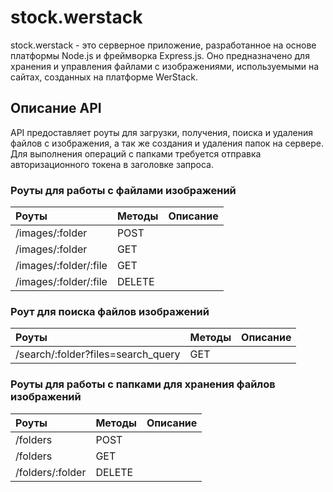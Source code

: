 # stock.werstack

stock.werstack - это серверное приложение, разработанное на основе платформы Node.js и фреймворка Express.js. Оно предназначено для хранения и управления файлами с изображениями, используемыми на сайтах, созданных на платформе WerStack.

## Описание API

API предоставляет роуты для загрузки, получения, поиска и удаления файлов с изображения, а так же создания и удаления папок на сервере. Для выполнения операций с папками требуется отправка авторизационного токена в заголовке запроса.

### Роуты для работы с файлами изображений

| Роуты | Методы | Описание |
|:-----|:------|:---------|
| /images/:folder  | POST |  |
| /images/:folder | GET |  |
| /images/:folder/:file | GET |  |
| /images/:folder/:file | DELETE |  |

### Роут для поиска файлов изображений

| Роуты | Методы | Описание |
|:-----|:------|:---------|
| /search/:folder?files=search_query | GET |  |

### Роуты для работы с папками для хранения файлов изображений

| Роуты | Методы | Описание |
|:-----|:------|:---------|
| /folders | POST |  |
| /folders | GET |  |
| /folders/:folder | DELETE |  |
